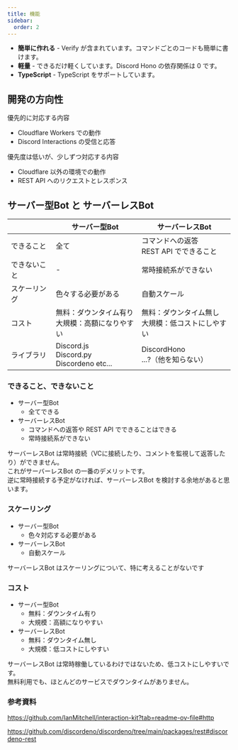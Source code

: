 ```yaml
---
title: 機能
sidebar:
  order: 2
---
```


- **簡単に作れる** - Verify が含まれています。コマンドごとのコードも簡単に書けます。
- **軽量** - できるだけ軽くしています。Discord Hono の依存関係は 0 です。
- **TypeScript** - TypeScript をサポートしています。

## 開発の方向性

優先的に対応する内容

- Cloudflare Workers での動作
- Discord Interactions の受信と応答

優先度は低いが、少しずつ対応する内容

- Cloudflare 以外の環境での動作
- REST API へのリクエストとレスポンス

## サーバー型Bot と サーバーレスBot

||サーバー型Bot|サーバーレスBot|
|---|---|---|
|できること|全て|コマンドへの返答<br>REST API でできること|
|できないこと|-|常時接続系ができない|
|スケーリング|色々する必要がある|自動スケール|
|コスト|無料：ダウンタイム有り<br>大規模：高額になりやすい|無料：ダウンタイム無し<br>大規模：低コストにしやすい|
|ライブラリ|Discord.js<br>Discord.py<br>Discordeno etc...|DiscordHono<br>...?（他を知らない）|

### できること、できないこと

- サーバー型Bot
  - 全てできる
- サーバーレスBot
  - コマンドへの返答や REST API でできることはできる
  - 常時接続系ができない

サーバーレスBot は常時接続（VCに接続したり、コメントを監視して返答したり）ができません。  
これがサーバーレスBot の一番のデメリットです。  
逆に常時接続する予定がなければ、サーバーレスBot を検討する余地があると思います。

### スケーリング

- サーバー型Bot
  - 色々対応する必要がある
- サーバーレスBot
  - 自動スケール

サーバーレスBot はスケーリングについて、特に考えることがないです

### コスト

- サーバー型Bot
  - 無料：ダウンタイム有り
  - 大規模：高額になりやすい
- サーバーレスBot
  - 無料：ダウンタイム無し
  - 大規模：低コストにしやすい

サーバーレスBot は常時稼働しているわけではないため、低コストにしやすいです。  
無料利用でも、ほとんどのサービスでダウンタイムがありません。

### 参考資料

https://github.com/IanMitchell/interaction-kit?tab=readme-ov-file#http

https://github.com/discordeno/discordeno/tree/main/packages/rest#discordeno-rest
